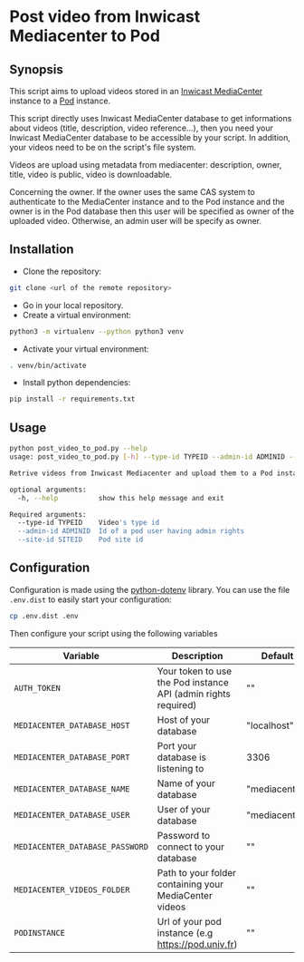 # Post video from Inwicast Mediacenter to Pod

## Synopsis

This script aims to upload videos stored in an [Inwicast MediaCenter](http://www.inwicast.com/mediacenter3/) instance to a [Pod](https://github.com/EsupPortail/Esup-Pod) instance.

This script directly uses Inwicast MediaCenter database to get informations about videos (title, description, video reference...), then you need your Inwicast MediaCenter database to be accessible by your script.
In addition, your videos need to be on the script's file system.

Videos are upload using metadata from mediacenter: description, owner, title, video is public, video is downloadable.

Concerning the owner.
If the owner uses the same CAS system to authenticate to the MediaCenter instance and to the Pod instance and the owner is in the Pod database then this user will be specified as owner of the uploaded video.
Otherwise, an admin user will be specify as owner.

## Installation

* Clone the repository:

```bash
git clone <url of the remote repository>
```

* Go in your local repository.
* Create a virtual environment:

```bash
python3 -m virtualenv --python python3 venv
```

* Activate your virtual environment:

```bash
. venv/bin/activate
```

* Install python dependencies:

```bash
pip install -r requirements.txt
```


## Usage

```bash
python post_video_to_pod.py --help
usage: post_video_to_pod.py [-h] --type-id TYPEID --admin-id ADMINID --site-id SITEID

Retrive videos from Inwicast Mediacenter and upload them to a Pod instance

optional arguments:
  -h, --help          show this help message and exit

Required arguments:
  --type-id TYPEID    Video's type id
  --admin-id ADMINID  Id of a pod user having admin rights
  --site-id SITEID    Pod site id
```

## Configuration

Configuration is made using the [python-dotenv](https://pypi.org/project/python-dotenv/) library.
You can use the file `.env.dist` to easily start your configuration:

```bash
cp .env.dist .env
```

Then configure your script using the following variables

| Variable                        | Description                                                    | Default       |
|---------------------------------|----------------------------------------------------------------|---------------|
| `AUTH_TOKEN`                    | Your token to use the Pod instance API (admin rights required) | ""            |
| `MEDIACENTER_DATABASE_HOST`     | Host of your database                                          | "localhost"   |
| `MEDIACENTER_DATABASE_PORT`     | Port your database is listening to                             | 3306          |
| `MEDIACENTER_DATABASE_NAME`     | Name of your database                                          | "mediacenter" |
| `MEDIACENTER_DATABASE_USER`     | User of your database                                          | "mediacenter" |
| `MEDIACENTER_DATABASE_PASSWORD` | Password to connect to your database                           | ""            |
| `MEDIACENTER_VIDEOS_FOLDER`     | Path to your folder containing your MediaCenter videos         | ""            |
| `PODINSTANCE`                   | Url of your pod instance (e.g https://pod.univ.fr)             | ""            |

